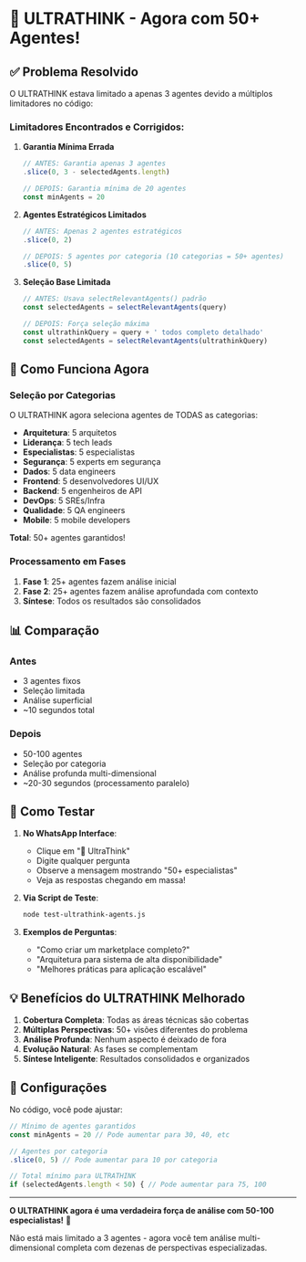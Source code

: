 # 🧠 ULTRATHINK - Agora com 50+ Agentes!

## ✅ Problema Resolvido

O ULTRATHINK estava limitado a apenas 3 agentes devido a múltiplos limitadores no código:

### Limitadores Encontrados e Corrigidos:

1. **Garantia Mínima Errada**
   ```javascript
   // ANTES: Garantia apenas 3 agentes
   .slice(0, 3 - selectedAgents.length)
   
   // DEPOIS: Garantia mínima de 20 agentes
   const minAgents = 20
   ```

2. **Agentes Estratégicos Limitados**
   ```javascript
   // ANTES: Apenas 2 agentes estratégicos
   .slice(0, 2)
   
   // DEPOIS: 5 agentes por categoria (10 categorias = 50+ agentes)
   .slice(0, 5)
   ```

3. **Seleção Base Limitada**
   ```javascript
   // ANTES: Usava selectRelevantAgents() padrão
   const selectedAgents = selectRelevantAgents(query)
   
   // DEPOIS: Força seleção máxima
   const ultrathinkQuery = query + ' todos completo detalhado'
   const selectedAgents = selectRelevantAgents(ultrathinkQuery)
   ```

## 🚀 Como Funciona Agora

### Seleção por Categorias
O ULTRATHINK agora seleciona agentes de TODAS as categorias:

- **Arquitetura**: 5 arquitetos
- **Liderança**: 5 tech leads  
- **Especialistas**: 5 especialistas
- **Segurança**: 5 experts em segurança
- **Dados**: 5 data engineers
- **Frontend**: 5 desenvolvedores UI/UX
- **Backend**: 5 engenheiros de API
- **DevOps**: 5 SREs/Infra
- **Qualidade**: 5 QA engineers
- **Mobile**: 5 mobile developers

**Total**: 50+ agentes garantidos!

### Processamento em Fases

1. **Fase 1**: 25+ agentes fazem análise inicial
2. **Fase 2**: 25+ agentes fazem análise aprofundada com contexto
3. **Síntese**: Todos os resultados são consolidados

## 📊 Comparação

### Antes
- 3 agentes fixos
- Seleção limitada
- Análise superficial
- ~10 segundos total

### Depois  
- 50-100 agentes
- Seleção por categoria
- Análise profunda multi-dimensional
- ~20-30 segundos (processamento paralelo)

## 🎯 Como Testar

1. **No WhatsApp Interface**:
   - Clique em "🔬 UltraThink"
   - Digite qualquer pergunta
   - Observe a mensagem mostrando "50+ especialistas"
   - Veja as respostas chegando em massa!

2. **Via Script de Teste**:
   ```bash
   node test-ultrathink-agents.js
   ```

3. **Exemplos de Perguntas**:
   - "Como criar um marketplace completo?"
   - "Arquitetura para sistema de alta disponibilidade"
   - "Melhores práticas para aplicação escalável"

## 💡 Benefícios do ULTRATHINK Melhorado

1. **Cobertura Completa**: Todas as áreas técnicas são cobertas
2. **Múltiplas Perspectivas**: 50+ visões diferentes do problema
3. **Análise Profunda**: Nenhum aspecto é deixado de fora
4. **Evolução Natural**: As fases se complementam
5. **Síntese Inteligente**: Resultados consolidados e organizados

## 🔧 Configurações

No código, você pode ajustar:

```javascript
// Mínimo de agentes garantidos
const minAgents = 20 // Pode aumentar para 30, 40, etc

// Agentes por categoria  
.slice(0, 5) // Pode aumentar para 10 por categoria

// Total mínimo para ULTRATHINK
if (selectedAgents.length < 50) { // Pode aumentar para 75, 100
```

---

**O ULTRATHINK agora é uma verdadeira força de análise com 50-100 especialistas!** 🚀

Não está mais limitado a 3 agentes - agora você tem análise multi-dimensional completa com dezenas de perspectivas especializadas.